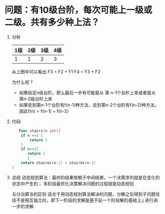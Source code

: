 # 问题：有10级台阶，每次可能上一级或二级。共有多少种上法？
1. 分析
    
    1级 | 2级 | 3级 | 4级 
    ----|---- |------|----
    1   | 1   | 2    | 3  
    
    从上图中可以看出  F3 = F2 + F1  F4 = F3 + F2
    
    为什么呢？
    + 如果给定n级台阶，那么最后一步有可能是从 第 n-1个台阶上来或者是从第n-2级台阶上来
    + 如果走到第n-1个台阶有f(n-1)种方法，走到第n-2个台阶有f(n-2)种方法，因此f(n) = f(n-1) + f(n-2)
    
2. 代码
    
    ```go
       func stairs(n int){
    	if n ==1 {
 		    return 1
 	    }
        if n==2{
     	   return 1 
           }
        return staires(n-1) + staires(n-2)
    }
    ```
3. 总结
    动态规划算法：最终的结果依赖于中间结果，一个决策序列就是在变化的状态中产生的；
    多阶段最优化决策解决问题的过程就是动态规划
    
    与分治算法的区别
    适合于用动态规划算法解决的问题，分解之后得到子问题往往不是相互独立的，即下一阶段的求解是基于前一个阶段解的基础上;j
    进行进一步的求解